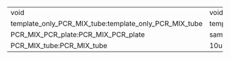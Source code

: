 ||||
|----|----|----|
|void|void|reaction_plate:reaction_plate|
|template_only_PCR_MIX_tube:template_only_PCR_MIX_tube|template_only_water_tube:template_only_water_tube|void|
|PCR_MIX_PCR_plate:PCR_MIX_PCR_plate|sample_DNAs_tube:sample_DNAs_tube|water_tube:water_tube|
|PCR_MIX_tube:PCR_MIX_tube|10uM_primer_F_tube:10uM_primer_F_tube|10uM_primer_R_tube:10uM_primer_R_tube|
